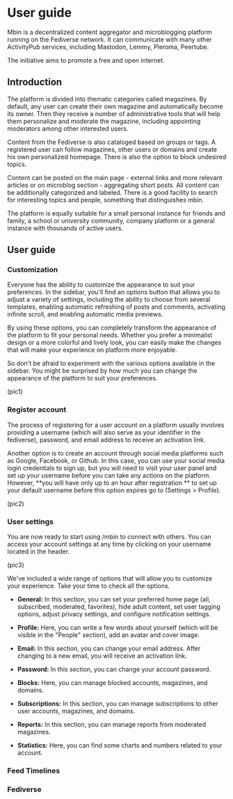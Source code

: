 # User guide

Mbin is a decentralized content aggregator and microblogging platform running on the Fediverse network. It can
communicate with many other ActivityPub services, including Mastodon, Lemmy, Pleroma, Peertube.

The initiative aims to promote a free and open internet.

## Introduction

The platform is divided into thematic categories called magazines. By default, any user can create their own magazine
and automatically become its owner. Then they receive a number of administrative tools that will help them personalize
and moderate the magazine, including appointing moderators among other interested users.

Content from the Fediverse is also cataloged based on groups or tags. A registered user can follow magazines, other
users or domains and create his own personalized homepage. There is also the option to block undesired topics.

Content can be posted on the main page - external links and more relevant articles or on microblog section - aggregating
short posts. All content can be additionally categorized and labeled. There is a good facility to search for interesting
topics and people, something that distinguishes mbin.

The platform is equally suitable for a small personal instance for friends and family, a school or university community,
company platform or a general instance with thousands of active users.

## User guide

### Customization

Everyone has the ability to customize the appearance to suit your preferences. In the sidebar, you'll find an options
button that allows you to adjust a variety of settings, including the ability to choose from several templates,
enabling automatic refreshing of posts and comments, activating infinite scroll, and enabling automatic media previews.

By using these options, you can completely transform the appearance of the platform to fit your personal needs. Whether
you prefer a minimalist design or a more colorful and lively look, you can easily make the changes that will make your
experience on platform more enjoyable.

So don't be afraid to experiment with the various options available in the sidebar. You might be surprised by how
much you can change the appearance of the platform to suit your preferences.

(pic1)

### Register account

The process of registering for a user account on a platform usually involves providing a username (which will also serve
as your identifier in the fediverse), password, and email address to receive an activation link.

Another option is to create an account through social media platforms such as Google, Facebook, or Github. In this case,
you can use your social media login credentials to sign up, but you will need to visit your user panel and set up your
username before you can take any actions on the platform. However, **you will have only up to an hour after registration
** to set up your default username before this option expires go to (Settings > Profile).

(pic2)

### User settings

You are now ready to start using /mbin to connect with others. You can access your account settings at any time by clicking on your username located in the header.

(pic3)

We've included a wide range of options that will allow you to customize your experience. Take your time to check all the
options.

- **General:** In this section, you can set your preferred home page (all, subscribed, moderated, favorites), hide adult
  content, set user tagging options, adjust privacy settings, and configure notification settings.

- **Profile:** Here, you can write a few words about yourself (which will be visible in the "People" section), add an
  avatar and cover image.

- **Email:** In this section, you can change your email address. After changing to a new email, you will receive an
  activation link.

- **Password:** In this section, you can change your account password.

- **Blocks:** Here, you can manage blocked accounts, magazines, and domains.

- **Subscriptions:** In this section, you can manage subscriptions to other user accounts, magazines, and domains.

- **Reports:** In this section, you can manage reports from moderated magazines.

- **Statistics:** Here, you can find some charts and numbers related to your account.

### Feed Timelines

### Fediverse
